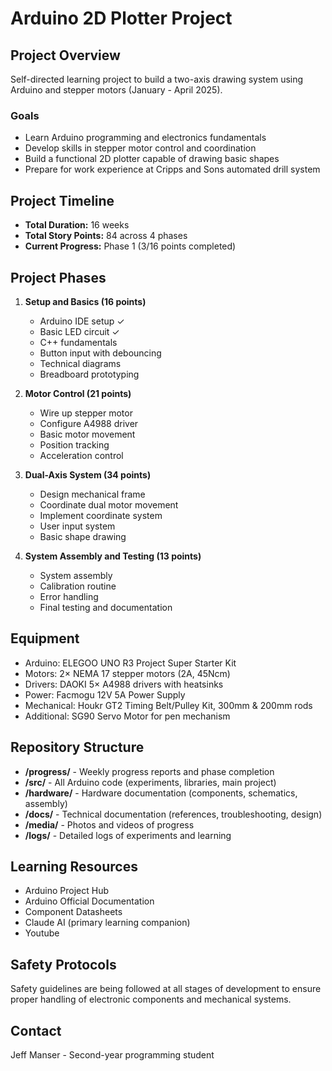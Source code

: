 # Arduino 2D Plotter Project

## Project Overview
Self-directed learning project to build a two-axis drawing system using Arduino and stepper motors (January - April 2025).

### Goals
- Learn Arduino programming and electronics fundamentals
- Develop skills in stepper motor control and coordination
- Build a functional 2D plotter capable of drawing basic shapes
- Prepare for work experience at Cripps and Sons automated drill system

## Project Timeline
- **Total Duration:** 16 weeks
- **Total Story Points:** 84 across 4 phases
- **Current Progress:** Phase 1 (3/16 points completed)

## Project Phases
1. **Setup and Basics (16 points)**
   - Arduino IDE setup ✓
   - Basic LED circuit ✓
   - C++ fundamentals
   - Button input with debouncing
   - Technical diagrams
   - Breadboard prototyping

2. **Motor Control (21 points)**
   - Wire up stepper motor
   - Configure A4988 driver
   - Basic motor movement
   - Position tracking
   - Acceleration control

3. **Dual-Axis System (34 points)**
   - Design mechanical frame
   - Coordinate dual motor movement
   - Implement coordinate system
   - User input system
   - Basic shape drawing

4. **System Assembly and Testing (13 points)**
   - System assembly
   - Calibration routine
   - Error handling
   - Final testing and documentation

## Equipment
- Arduino: ELEGOO UNO R3 Project Super Starter Kit
- Motors: 2× NEMA 17 stepper motors (2A, 45Ncm)
- Drivers: DAOKI 5× A4988 drivers with heatsinks
- Power: Facmogu 12V 5A Power Supply
- Mechanical: Houkr GT2 Timing Belt/Pulley Kit, 300mm & 200mm rods
- Additional: SG90 Servo Motor for pen mechanism

## Repository Structure
- **/progress/** - Weekly progress reports and phase completion
- **/src/** - All Arduino code (experiments, libraries, main project)
- **/hardware/** - Hardware documentation (components, schematics, assembly)
- **/docs/** - Technical documentation (references, troubleshooting, design)
- **/media/** - Photos and videos of progress
- **/logs/** - Detailed logs of experiments and learning

## Learning Resources
- Arduino Project Hub
- Arduino Official Documentation
- Component Datasheets
- Claude AI (primary learning companion)
- Youtube

## Safety Protocols
Safety guidelines are being followed at all stages of development to ensure proper handling of electronic components and mechanical systems.

## Contact
Jeff Manser - Second-year programming student